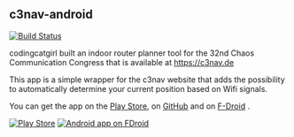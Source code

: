 c3nav-android
-------------

[![Build Status](https://travis-ci.org/c3nav/c3nav-android.svg?branch=master)](https://travis-ci.org/c3nav/c3nav-android)

codingcatgirl built an indoor router planner tool for the 32nd Chaos
Communication Congress that is available at https://c3nav.de

This app is a simple wrapper for the c3nav website that adds the
possibility to automatically determine your current position
based on Wifi signals.

You can get the app on the [Play Store](https://play.google.com/store/apps/details?id=de.c3nav.droid),
on [GitHub](https://github.com/c3nav/c3nav-android/releases) and on [F-Droid](https://f-droid.org/repository/browse/?fdid=de.c3nav.droid) .

[![Play Store](https://developer.android.com/images/brand/en_app_rgb_wo_60.png)](https://play.google.com/store/apps/details?id=de.c3nav.droid)
[![Android app on FDroid](https://f-droid.org/wiki/images/c/c4/F-Droid-button_available-on.png)](https://f-droid.org/repository/browse/?fdid=de.c3nav.droid)
